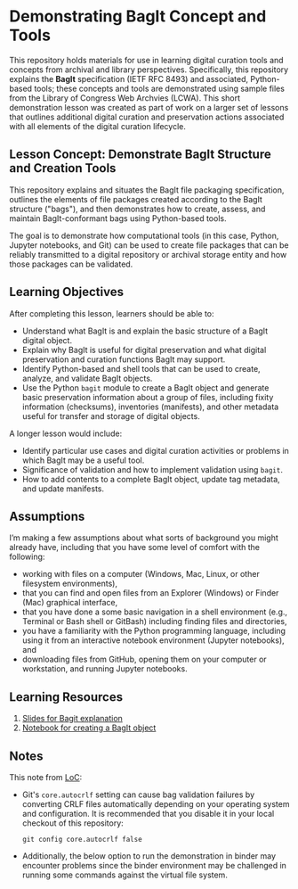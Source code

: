 # Demonstrating BagIt Concept and Tools

This repository holds materials for use in learning digital curation tools and concepts from archival and library perspectives. Specifically, this repository explains the **BagIt** specification (IETF RFC 8493) and associated, Python-based tools; these concepts and tools are demonstrated using sample files from the Library of Congress Web Archvies (LCWA). This short demonstration lesson was created as part of work on a larger set of lessons that outlines additional digital curation and preservation actions associated with all elements of the digital curation lifecycle.

## Lesson Concept: Demonstrate BagIt Structure and Creation Tools

This repository explains and situates the BagIt file packaging specification,
outlines the elements of file packages created according to the BagIt structure
("bags"), and then demonstrates how to create, assess, and maintain BagIt-conformant
bags using Python-based tools.

The goal is to demonstrate how computational tools (in this case, Python,
Jupyter notebooks, and Git) can be used to create file packages that can be
reliably transmitted to a digital repository or archival storage entity and
how those packages can be validated.

## Learning Objectives

After completing this lesson, learners should be able to:

* Understand what BagIt is and explain the basic structure of a BagIt digital object.
* Explain why BagIt is useful for digital preservation and what digital preservation and curation functions BagIt may support.
* Identify Python-based and shell tools that can be used to create, analyze, and validate BagIt objects.
* Use the Python `bagit` module to create a BagIt object and generate basic preservation information about a group of files, including fixity information (checksums), inventories (manifests), and other metadata useful for transfer and storage of digital objects.

A longer lesson would include:

* Identify particular use cases and digital curation activities or problems in which BagIt may be a useful tool.
* Significance of validation and how to implement validation using `bagit`.
* How to add contents to a complete BagIt object, update tag metadata, and update manifests. 

## Assumptions

I’m making a few assumptions about what sorts of background you might already have, 
including that you have some level of comfort with the following:

* working with files on a computer (Windows, Mac, Linux, or other filesystem environments),
* that you can find and open files from an Explorer (Windows) or Finder (Mac) graphical interface,
* that you have done a some basic navigation in a shell environment (e.g., Terminal or Bash shell or GitBash) including finding files and directories,
* you have a familiarity with the Python programming language, including using it from an interactive notebook environment (Jupyter notebooks), and
* downloading files from GitHub, opening them on your computer or workstation, and running Jupyter notebooks.

## Learning Resources

1. [Slides for Bagit explanation](BagitOverview.pdf)
1. [Notebook for creating a BagIt object](01b-using-bagit-toteach.ipynb)

## Notes

This note from [LoC](https://github.com/LibraryOfCongress/bagit-conformance-suite):

* Git's `core.autocrlf` setting can cause bag validation failures by converting CRLF files automatically depending on your operating system and configuration. It is recommended that you disable it in your local checkout of this repository:

  `git config core.autocrlf false`

* Additionally, the below option to run the demonstration in binder may encounter problems since the binder environment may be challenged in running some commands against the virtual file system.
